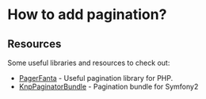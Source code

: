 # How to add pagination?

## Resources

Some useful libraries and resources to check out:

* [PagerFanta](https://github.com/whiteoctober/Pagerfanta) - Useful pagination library for PHP.
* [KnpPaginatorBundle](https://github.com/KnpLabs/KnpPaginatorBundle) - Pagination bundle for Symfony2

